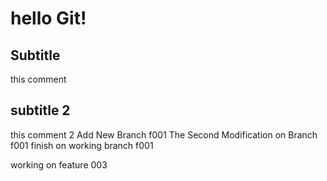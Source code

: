 # hello Git!
## Subtitle
this comment
## subtitle 2
this comment 2
Add New Branch f001 
The Second Modification on Branch f001
finish on working branch f001


working on feature 003